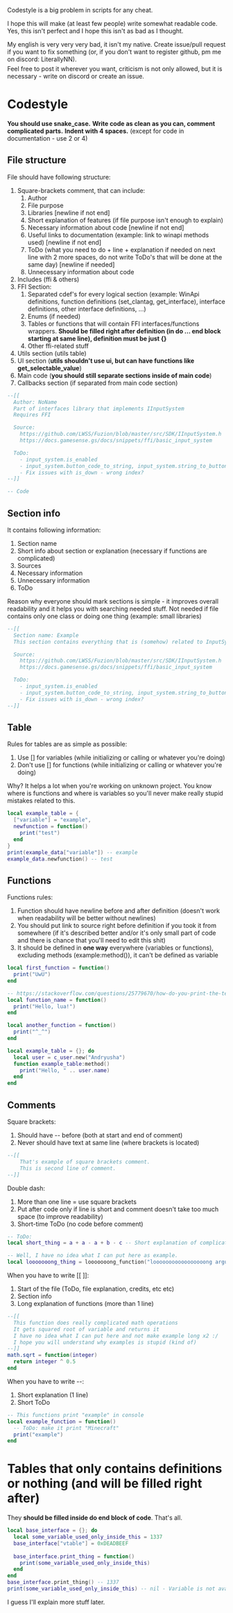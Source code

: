 <p style="margin-bottom: 5px;">Codestyle is a big problem in scripts for any cheat.</p>
<p style="margin-bottom: 5px;">I hope this will make (at least few people) write somewhat readable code. Yes, this isn't perfect and I hope this isn't as bad as I thought.</p>
<p style="margin-bottom: 5px;">My english is very very very bad, it isn't my native. Create issue/pull request if you want to fix something (or, if you don't want to register github, pm me on discord: LiterallyNN).</p>
Feel free to post it wherever you want, criticism is not only allowed, but it is necessary - write on discord or create an issue.

# Codestyle
**You should use snake_case.**
**Write code as clean as you can, comment complicated parts.**
**Indent with 4 spaces.** (except for code in documentation - use 2 or 4)

## File structure
File should have following structure:
  1. Square-brackets comment, that can include:
     1. Author
     2. File purpose
     3. Libraries [newline if not end]
     4. Short explanation of features (if file purpose isn't enough to explain)
     5. Necessary information about code [newline if not end]
     6. Useful links to documentation (example: link to winapi methods used) [newline if not end]
     7. ToDo (what you need to do + line + explanation if needed on next line with 2 more spaces, do not write ToDo's that will be done at the same day) [newline if needed]
     8. Unnecessary information about code
  2. Includes (ffi & others)
  3. FFI Section:
     1. Separated cdef's for every logical section
      (example: WinApi definitions, function definitions (set_clantag, get_interface), interface definitions, other interface definitions, ...)
     2. Enums (if needed)
     3. Tables or functions that will contain FFI interfaces/functions wrappers.
      **Should be filled right after definition (in do ... end block starting at same line), definition must be just {}**
     4. Other ffi-related stuff
  4. Utils section (utils table)
  5. UI section (**utils shouldn't use ui, but can have functions like get_selectable_value**)
  6. Main code (**you should still separate sections inside of main code**)
  7. Callbacks section (if separated from main code section)

```lua
--[[
  Author: NoName
  Part of interfaces library that implements IInputSystem
  Requires FFI

  Source:
    https://github.com/LWSS/Fuzion/blob/master/src/SDK/IInputSystem.h
    https://docs.gamesense.gs/docs/snippets/ffi/basic_input_system

  ToDo:
    - input_system.is_enabled
    - input_system.button_code_to_string, input_system.string_to_button_code
    - Fix issues with is_down - wrong index?
--]]

-- Code
```

## Section info
It contains following information:
  1. Section name
  2. Short info about section or explanation (necessary if functions are complicated)
  3. Sources
  4. Necessary information
  5. Unnecessary information
  6. ToDo

Reason why everyone should mark sections is simple - it improves overall readability and it helps you with searching needed stuff. Not needed if file contains only one class or doing one thing (example: small libraries)

```lua
--[[
  Section name: Example
  This section contains everything that is (somehow) related to InputSystem interface.

  Source:
    https://github.com/LWSS/Fuzion/blob/master/src/SDK/IInputSystem.h
    https://docs.gamesense.gs/docs/snippets/ffi/basic_input_system

  ToDo:
    - input_system.is_enabled
    - input_system.button_code_to_string, input_system.string_to_button_code
    - Fix issues with is_down - wrong index?
--]]
```

## Table
Rules for tables are as simple as possible:
  1. Use [] for variables (while initializing or calling or whatever you're doing)
  2. Don't use [] for functions (while initializing or calling or whatever you're doing)

Why? It helps a lot when you're working on unknown project. You know where is functions and where is variables so you'll never make really stupid mistakes related to this.

```lua
local example_table = {
  ["variable"] = "example",
  newfunction = function()
    print("test")
  end
}
print(example_data["variable"]) -- example
example_data.newfunction() -- test
```

## Functions
Functions rules:
  1. Function should have newline before and after definition
    (doesn't work when readability will be better without newlines)
  2. You should put link to source right before definition if you took it from somewhere
    (if it's described better and/or it's only small part of code and there is chance that you'll need to edit this shit)
  3. It should be defined in **one way** everywhere (variables or functions), excluding methods (example:method()), it can't be defined as variable

```lua
local first_function = function()
  print("UwU")
end

-- https://stackoverflow.com/questions/25779670/how-do-you-print-the-text-from-a-file-in-lua
local function_name = function()
  print("Hello, lua!")
end

local another_function = function()
  print("^_^")
end
```

```lua
local example_table = {}; do
  local user = c_user.new("Andryusha")
  function example_table:method()
    print("Hello, " .. user.name)
  end
end
```

## Comments
Square brackets:
  1. Should have -- before (both at start and end of comment)
  2. Never should have text at same line (where brackets is located)

```lua
--[[
    That's example of square brackets comment.
    This is second line of comment.
--]]
```

Double dash:
  1. More than one line = use square brackets
  2. Put after code only if line is short and comment doesn't take too much space (to improve readability)
  3. Short-time ToDo (no code before comment)

```lua
-- ToDo: 
local short_thing = a + a - a + b - c -- Short explanation of complicated math operations

-- Well, I have no idea what I can put here as example.
local looooooong_thing = looooooong_function("looooooooooooooooong argument")
```

When you have to write [[ ]]:
  1. Start of the file (ToDo, file explanation, credits, etc etc)
  2. Section info
  3. Long explanation of functions (more than 1 line)
  
```lua
--[[
  This function does really complicated math operations
  It gets squared root of variable and returns it
  I have no idea what I can put here and not make example long x2 :/
  I hope you will understand why examples is stupid (kind of)
--]]
math.sqrt = function(integer)
  return integer ^ 0.5
end
```

When you have to write --:
  1. Short explanation (1 line)
  2. Short ToDo

```lua
-- This functions print "example" in console
local example_function = function()
  -- ToDo: make it print "Minecraft"
  print("example")
end
```

# Tables that only contains definitions or nothing (and will be filled right after)
They **should be filled inside do end block of code**. That's all.

```lua
local base_interface = {}; do
  local some_variable_used_only_inside_this = 1337
  base_interface["vtable"] = 0xDEADBEEF
  
  base_interface.print_thing = function()
    print(some_variable_used_only_inside_this)
  end
end
base_interface.print_thing() -- 1337
print(some_variable_used_only_inside_this) -- nil - Variable is not avaiable outside.
```

I guess I'll explain more stuff later.
